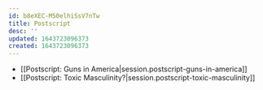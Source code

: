 ```yaml
---
id: b8eXEC-M50elhiSsV7nTw
title: Postscript
desc: ''
updated: 1643723096373
created: 1643723096373
---
```


- [[Postscript:  Guns in America|session.postscript-guns-in-america]]
- [[Postscript:  Toxic Masculinity?|session.postscript-toxic-masculinity]]
